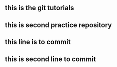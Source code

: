 ## this is the git tutorials
## this is second practice repository   
## this line is to commit
## this is second line to commit